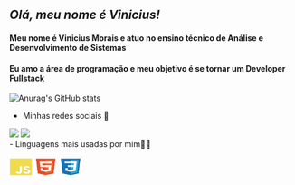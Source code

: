 ## <i>Olá, meu nome é Vinicius!</i>

#### Meu nome é Vinicius Morais e atuo no ensino técnico de Análise e Desenvolvimento de Sistemas
#### Eu amo a área de programação e meu objetivo é se tornar um Developer Fullstack

![Anurag's GitHub stats](https://github-readme-stats.vercel.app/api?username=Sousasz&show_icons=true&theme=dark)

 - Minhas redes sociais  🤳
   
<div>
  <a href="https://instagram.com/sousasxy" target="_blank"><img src="https://img.shields.io/badge/-Instagram-%23E4405F?style=for-the-badge&logo=instagram&logoColor=white" target="_blank"></a>
  <a href = "mailto:vm1434072@gmail.com"><img src="https://img.shields.io/badge/-Gmail-%23333?style=for-the-badge&logo=gmail&logoColor=white" target="_blank"></a>
</div>
<space><space>
 - Linguagens mais usadas por mim👨‍💻
<div style="display: inline_block"><br>
  <img align="center" alt="Sousa-Js" height="30" width="40" src="https://raw.githubusercontent.com/devicons/devicon/master/icons/javascript/javascript-plain.svg">
  <img align="center" alt="Sousa-HTML" height="30" width="40" src="https://raw.githubusercontent.com/devicons/devicon/master/icons/html5/html5-original.svg">
  <img align="center" alt="Sousa-CSS" height="30" width="40" src="https://raw.githubusercontent.com/devicons/devicon/master/icons/css3/css3-original.svg">
</div>
